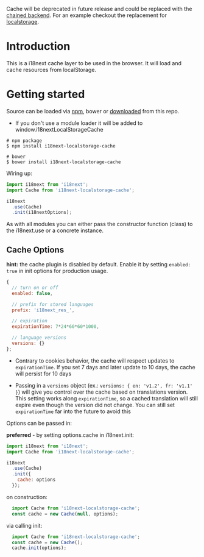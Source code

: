 Cache will be deprecated in future release and could be replaced with the [chained backend](https://github.com/i18next/i18next-chained-backend). For an example checkout the replacement for [localstorage](https://github.com/i18next/i18next-localstorage-backend).


# Introduction

This is a i18next cache layer to be used in the browser. It will load and cache resources from localStorage.

# Getting started

Source can be loaded via [npm](https://www.npmjs.com/package/i18next-localstorage-cache), bower or [downloaded](https://github.com/i18next/i18next-localStorage-cache/blob/master/i18nextLocalStorageCache.min.js) from this repo.

- If you don't use a module loader it will be added to window.i18nextLocalStorageCache

```
# npm package
$ npm install i18next-localstorage-cache

# bower
$ bower install i18next-localstorage-cache
```

Wiring up:

```js
import i18next from 'i18next';
import Cache from 'i18next-localstorage-cache';

i18next
  .use(Cache)
  .init(i18nextOptions);
```

As with all modules you can either pass the constructor function (class) to the i18next.use or a concrete instance.

## Cache Options

**hint:** the cache plugin is disabled by default. Enable it by setting `enabled: true` in init options for production usage.

```js
{
  // turn on or off
  enabled: false,

  // prefix for stored languages
  prefix: 'i18next_res_',

  // expiration
  expirationTime: 7*24*60*60*1000,

  // language versions
  versions: {}
};
```

- Contrary to cookies behavior, the cache will respect updates to `expirationTime`. If you set 7 days and later update to 10 days, the cache will persist for 10 days

- Passing in a `versions` object (ex.: `versions: { en: 'v1.2', fr: 'v1.1' }`) will give you control over the cache based on translations version. This setting works along `expirationTime`, so a cached translation will still expire even though the version did not change. You can still set `expirationTime` far into the future to avoid this


Options can be passed in:

**preferred** - by setting options.cache in i18next.init:

```js
import i18next from 'i18next';
import Cache from 'i18next-localstorage-cache';

i18next
  .use(Cache)
  .init({
    cache: options
  });
```

on construction:

```js
  import Cache from 'i18next-localstorage-cache';
  const cache = new Cache(null, options);
```

via calling init:

```js
  import Cache from 'i18next-localstorage-cache';
  const cache = new Cache();
  cache.init(options);
```
